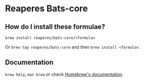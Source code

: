 # Reaperes Bats-core

## How do I install these formulae?
`brew install reaperes/bats-core/<formula>`

Or `brew tap reaperes/bats-core` and then `brew install <formula>`.

## Documentation
`brew help`, `man brew` or check [Homebrew's documentation](https://docs.brew.sh).
